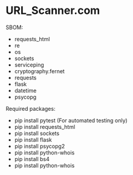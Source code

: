 # URL_Scanner.com

SBOM:
* requests_html
* re
* os
* sockets
* serviceping
* cryptography.fernet
* requests
* flask
* datetime
* psycopg

Required packages:
 * pip install pytest (For automated testing only)
 * pip install requests_html
 * pip install sockets
 * pip install flask
 * pip install psycopg2
 * pip install python-whois
 * pip install bs4
 * pip install python-whois
